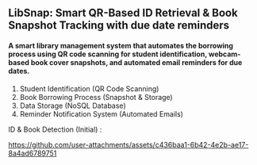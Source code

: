 ## LibSnap: Smart QR-Based ID Retrieval & Book Snapshot Tracking with due date reminders

#### A smart library management system that automates the borrowing process using QR code scanning for student identification, webcam-based book cover snapshots, and automated email reminders for due dates.

1. Student Identification (QR Code Scanning)
2. Book Borrowing Process (Snapshot & Storage)
3. Data Storage (NoSQL Database)
4. Reminder Notification System (Automated Emails)

ID & Book Detection (Initial) : 

https://github.com/user-attachments/assets/c436baa1-6b42-4e2b-ae17-8a4ad6789751




